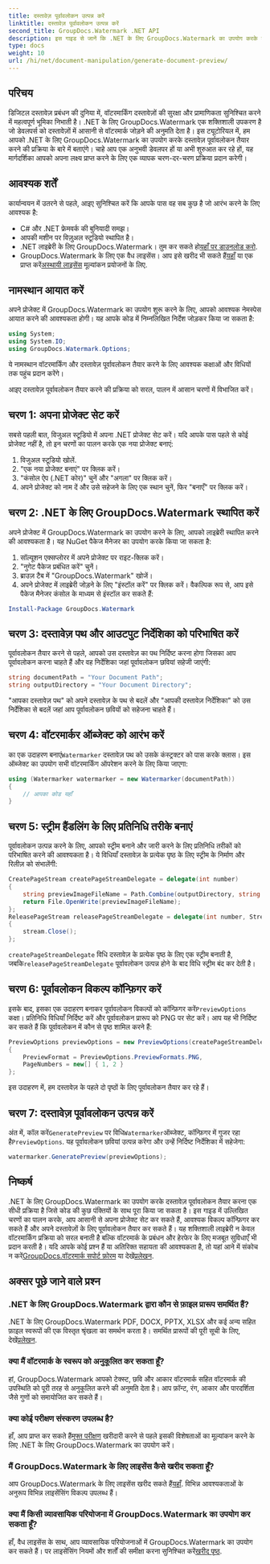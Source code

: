 ```yaml
---
title: दस्तावेज़ पूर्वावलोकन उत्पन्न करें
linktitle: दस्तावेज़ पूर्वावलोकन उत्पन्न करें
second_title: GroupDocs.Watermark .NET API
description: इस गाइड से जानें कि .NET के लिए GroupDocs.Watermark का उपयोग करके दस्तावेज़ पूर्वावलोकन कैसे तैयार करें। अपने दस्तावेज़ की सुरक्षा और प्रबंधन को सहजता से बढ़ाएँ।
type: docs
weight: 10
url: /hi/net/document-manipulation/generate-document-preview/
---
```

## परिचय
डिजिटल दस्तावेज़ प्रबंधन की दुनिया में, वॉटरमार्किंग दस्तावेज़ों की सुरक्षा और प्रामाणिकता सुनिश्चित करने में महत्वपूर्ण भूमिका निभाती है। .NET के लिए GroupDocs.Watermark एक शक्तिशाली उपकरण है जो डेवलपर्स को दस्तावेज़ों में आसानी से वॉटरमार्क जोड़ने की अनुमति देता है। इस ट्यूटोरियल में, हम आपको .NET के लिए GroupDocs.Watermark का उपयोग करके दस्तावेज़ पूर्वावलोकन तैयार करने की प्रक्रिया के बारे में बताएंगे। चाहे आप एक अनुभवी डेवलपर हों या अभी शुरुआत कर रहे हों, यह मार्गदर्शिका आपको अपना लक्ष्य प्राप्त करने के लिए एक व्यापक चरण-दर-चरण प्रक्रिया प्रदान करेगी।
## आवश्यक शर्तें
कार्यान्वयन में उतरने से पहले, आइए सुनिश्चित करें कि आपके पास वह सब कुछ है जो आरंभ करने के लिए आवश्यक है:
- C# और .NET फ्रेमवर्क की बुनियादी समझ।
- आपकी मशीन पर विज़ुअल स्टूडियो स्थापित है।
- .NET लाइब्रेरी के लिए GroupDocs.Watermark। तुम कर सकते हो[यहाँ पर डाउनलोड करो](https://releases.groupdocs.com/Watermark/net/).
-  GroupDocs.Watermark के लिए एक वैध लाइसेंस। आप इसे खरीद भी सकते हैं[यहाँ](https://purchase.groupdocs.com/buy) या एक प्राप्त करें[अस्थायी लाइसेंस](https://purchase.groupdocs.com/temporary-license/) मूल्यांकन प्रयोजनों के लिए.
## नामस्थान आयात करें
अपने प्रोजेक्ट में GroupDocs.Watermark का उपयोग शुरू करने के लिए, आपको आवश्यक नेमस्पेस आयात करने की आवश्यकता होगी। यह आपके कोड में निम्नलिखित निर्देश जोड़कर किया जा सकता है:
```csharp
using System;
using System.IO;
using GroupDocs.Watermark.Options;
```
ये नामस्थान वॉटरमार्किंग और दस्तावेज़ पूर्वावलोकन तैयार करने के लिए आवश्यक कक्षाओं और विधियों तक पहुंच प्रदान करेंगे।

आइए दस्तावेज़ पूर्वावलोकन तैयार करने की प्रक्रिया को सरल, पालन में आसान चरणों में विभाजित करें।
## चरण 1: अपना प्रोजेक्ट सेट करें
सबसे पहली बात, विजुअल स्टूडियो में अपना .NET प्रोजेक्ट सेट करें। यदि आपके पास पहले से कोई प्रोजेक्ट नहीं है, तो इन चरणों का पालन करके एक नया प्रोजेक्ट बनाएं:
1. विजुअल स्टूडियो खोलें.
2. "एक नया प्रोजेक्ट बनाएं" पर क्लिक करें।
3. "कंसोल ऐप (.NET कोर)" चुनें और "अगला" पर क्लिक करें।
4. अपने प्रोजेक्ट को नाम दें और उसे सहेजने के लिए एक स्थान चुनें, फिर "बनाएँ" पर क्लिक करें।
## चरण 2: .NET के लिए GroupDocs.Watermark स्थापित करें
अपने प्रोजेक्ट में GroupDocs.Watermark का उपयोग करने के लिए, आपको लाइब्रेरी स्थापित करने की आवश्यकता है। यह NuGet पैकेज मैनेजर का उपयोग करके किया जा सकता है:
1. सॉल्यूशन एक्सप्लोरर में अपने प्रोजेक्ट पर राइट-क्लिक करें।
2. "नुगेट पैकेज प्रबंधित करें" चुनें।
3. ब्राउज़ टैब में "GroupDocs.Watermark" खोजें।
4. अपने प्रोजेक्ट में लाइब्रेरी जोड़ने के लिए "इंस्टॉल करें" पर क्लिक करें।
वैकल्पिक रूप से, आप इसे पैकेज मैनेजर कंसोल के माध्यम से इंस्टॉल कर सकते हैं:
```powershell
Install-Package GroupDocs.Watermark
```
## चरण 3: दस्तावेज़ पथ और आउटपुट निर्देशिका को परिभाषित करें
पूर्वावलोकन तैयार करने से पहले, आपको उस दस्तावेज़ का पथ निर्दिष्ट करना होगा जिसका आप पूर्वावलोकन करना चाहते हैं और वह निर्देशिका जहां पूर्वावलोकन छवियां सहेजी जाएंगी:
```csharp
string documentPath = "Your Document Path";
string outputDirectory = "Your Document Directory";
```
"आपका दस्तावेज़ पथ" को अपने दस्तावेज़ के पथ से बदलें और "आपकी दस्तावेज़ निर्देशिका" को उस निर्देशिका से बदलें जहां आप पूर्वावलोकन छवियों को सहेजना चाहते हैं।
## चरण 4: वॉटरमार्कर ऑब्जेक्ट को आरंभ करें
का एक उदाहरण बनाएं`Watermarker` दस्तावेज़ पथ को उसके कंस्ट्रक्टर को पास करके क्लास। इस ऑब्जेक्ट का उपयोग सभी वॉटरमार्किंग ऑपरेशन करने के लिए किया जाएगा:
```csharp
using (Watermarker watermarker = new Watermarker(documentPath))
{
    // आपका कोड यहाँ
}
```
## चरण 5: स्ट्रीम हैंडलिंग के लिए प्रतिनिधि तरीके बनाएं
पूर्वावलोकन उत्पन्न करने के लिए, आपको स्ट्रीम बनाने और जारी करने के लिए प्रतिनिधि तरीकों को परिभाषित करने की आवश्यकता है। ये विधियाँ दस्तावेज़ के प्रत्येक पृष्ठ के लिए स्ट्रीम के निर्माण और रिलीज़ को संभालेंगी:
```csharp
CreatePageStream createPageStreamDelegate = delegate(int number)
{
    string previewImageFileName = Path.Combine(outputDirectory, string.Format("page{0}.png", number));
    return File.OpenWrite(previewImageFileName);
};
ReleasePageStream releasePageStreamDelegate = delegate(int number, Stream stream)
{
    stream.Close();
};
```
`createPageStreamDelegate` विधि दस्तावेज़ के प्रत्येक पृष्ठ के लिए एक स्ट्रीम बनाती है, जबकि`releasePageStreamDelegate` पूर्वावलोकन उत्पन्न होने के बाद विधि स्ट्रीम बंद कर देती है।
## चरण 6: पूर्वावलोकन विकल्प कॉन्फ़िगर करें
 इसके बाद, इसका एक उदाहरण बनाकर पूर्वावलोकन विकल्पों को कॉन्फ़िगर करें`PreviewOptions` कक्षा। प्रतिनिधि विधियाँ निर्दिष्ट करें और पूर्वावलोकन प्रारूप को PNG पर सेट करें। आप यह भी निर्दिष्ट कर सकते हैं कि पूर्वावलोकन में कौन से पृष्ठ शामिल करने हैं:
```csharp
PreviewOptions previewOptions = new PreviewOptions(createPageStreamDelegate, releasePageStreamDelegate)
{
    PreviewFormat = PreviewOptions.PreviewFormats.PNG,
    PageNumbers = new[] { 1, 2 }
};
```
इस उदाहरण में, हम दस्तावेज़ के पहले दो पृष्ठों के लिए पूर्वावलोकन तैयार कर रहे हैं।
## चरण 7: दस्तावेज़ पूर्वावलोकन उत्पन्न करें
 अंत में, कॉल करें`GeneratePreview` पर विधि`Watermarker`ऑब्जेक्ट, कॉन्फ़िगर में गुजर रहा है`PreviewOptions`. यह पूर्वावलोकन छवियां उत्पन्न करेगा और उन्हें निर्दिष्ट निर्देशिका में सहेजेगा:
```csharp
watermarker.GeneratePreview(previewOptions);
```
## निष्कर्ष
.NET के लिए GroupDocs.Watermark का उपयोग करके दस्तावेज़ पूर्वावलोकन तैयार करना एक सीधी प्रक्रिया है जिसे कोड की कुछ पंक्तियों के साथ पूरा किया जा सकता है। इस गाइड में उल्लिखित चरणों का पालन करके, आप आसानी से अपना प्रोजेक्ट सेट कर सकते हैं, आवश्यक विकल्प कॉन्फ़िगर कर सकते हैं और अपने दस्तावेज़ों के लिए पूर्वावलोकन तैयार कर सकते हैं। यह शक्तिशाली लाइब्रेरी न केवल वॉटरमार्किंग प्रक्रिया को सरल बनाती है बल्कि वॉटरमार्क के प्रबंधन और हेरफेर के लिए मजबूत सुविधाएँ भी प्रदान करती है।
 यदि आपके कोई प्रश्न हैं या अतिरिक्त सहायता की आवश्यकता है, तो यहां आने में संकोच न करें[GroupDocs.वॉटरमार्क सपोर्ट फ़ोरम](https://forum.groupdocs.com/c/watermark/19) या देखें[प्रलेखन](https://reference.groupdocs.com/Watermark/net/).
## अक्सर पूछे जाने वाले प्रश्न
### .NET के लिए GroupDocs.Watermark द्वारा कौन से फ़ाइल प्रारूप समर्थित हैं?
 .NET के लिए GroupDocs.Watermark PDF, DOCX, PPTX, XLSX और कई अन्य सहित फ़ाइल स्वरूपों की एक विस्तृत श्रृंखला का समर्थन करता है। समर्थित प्रारूपों की पूरी सूची के लिए, देखें[प्रलेखन](https://reference.groupdocs.com/Watermark/net/).
### क्या मैं वॉटरमार्क के स्वरूप को अनुकूलित कर सकता हूँ?
हां, GroupDocs.Watermark आपको टेक्स्ट, छवि और आकार वॉटरमार्क सहित वॉटरमार्क की उपस्थिति को पूरी तरह से अनुकूलित करने की अनुमति देता है। आप फ़ॉन्ट, रंग, आकार और पारदर्शिता जैसे गुणों को समायोजित कर सकते हैं।
### क्या कोई परीक्षण संस्करण उपलब्ध है?
 हाँ, आप प्राप्त कर सकते हैं[मुफ्त परीक्षण](https://releases.groupdocs.com/) खरीदारी करने से पहले इसकी विशेषताओं का मूल्यांकन करने के लिए .NET के लिए GroupDocs.Watermark का उपयोग करें।
### मैं GroupDocs.Watermark के लिए लाइसेंस कैसे खरीद सकता हूँ?
 आप GroupDocs.Watermark के लिए लाइसेंस खरीद सकते हैं[यहाँ](https://purchase.groupdocs.com/buy). विभिन्न आवश्यकताओं के अनुरूप विभिन्न लाइसेंसिंग विकल्प उपलब्ध हैं।
### क्या मैं किसी व्यावसायिक परियोजना में GroupDocs.Watermark का उपयोग कर सकता हूँ?
 हाँ, वैध लाइसेंस के साथ, आप व्यावसायिक परियोजनाओं में GroupDocs.Watermark का उपयोग कर सकते हैं। पर लाइसेंसिंग नियमों और शर्तों की समीक्षा करना सुनिश्चित करें[खरीद पृष्ठ](https://purchase.groupdocs.com/buy).